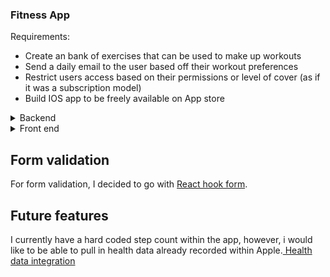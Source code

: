 ### Fitness App

Requirements:

- Create an bank of exercises that can be used to make up workouts
- Send a daily email to the user based off their workout preferences
- Restrict users access based on their permissions or level of cover (as if it was a subscription model)
- Build IOS app to be freely available on App store

<details>
  <summary>Backend</summary>

## Database

PostgreSQL is the database for this project. I have decided to use postgreSQL to build my knowledge of relational databases. It is free to use and [links well](https://insights.stackoverflow.com/survey/2020#correlated-technologies) to Python which I would like to learn soon. Postgres is a general purpose object-relational database

I have created a single client instead of creating a pool to ensure ACID transcations. A pool means there are multiple clients that can be used, this is the default use of node-postgres.

After starting to build out various tables and join these where needed, I have found that I need the shape of the workout table to be more flexible to fit the requirements. In this case, I believe a document database would provide a more flexible structure for a group of data that does not follow a strict pattern.

## node-postgres

[Transcations](https://node-postgres.com/features/transactions).
[pg-pool](https://www.npmjs.com/package/pg-pool)

Dummy data from: [Mockeroo](https://www.mockaroo.com/)

### Tables

Create a table for workout preferences. This will be referenced by Users table, but has a relation to the workout table. To create this table, I ran this command

```
CREATE TABLE workoutPreference (
	id BIGSERIAL NOT NULL PRIMARY KEY,
	monday INT,
	tuesday INT,
	wednesday INT,
	thursday INT,
	friday INT,
	saturday INT,
	sunday  INT,
	CONSTRAINT fk_monday FOREIGN KEY(monday) REFERENCES workouts(id),
	CONSTRAINT fk_tuesday FOREIGN KEY(tuesday) REFERENCES workouts(id),
	CONSTRAINT fk_wednesday FOREIGN KEY(wednesday) REFERENCES workouts(id),
	CONSTRAINT fk_thursday FOREIGN KEY(thursday) REFERENCES workouts(id),
	CONSTRAINT fk_friday FOREIGN KEY(friday) REFERENCES workouts(id),
	CONSTRAINT fk_saturday FOREIGN KEY(saturday) REFERENCES workouts(id),
	CONSTRAINT fk_sunday FOREIGN KEY(sunday) REFERENCES workouts(id)
)

CREATE TABLE workouts (
	id BIGSERIAL NOT NULL PRIMARY KEY,
	name VARCHAR(20),
	set_1 INT,
	set_2 INT,
	set_3 INT
)


// To alter the table once made
ALTER TABLE workouts
ADD CONSTRAINT fk_set_3 FOREIGN KEY(set_3) REFERENCES exercises(id)

```

Joins
This platform has lots of relating tables. For example, the workout table is built from a list of exercises which lives in the exercise table. Below we are using a LEFT JOIN to match the id within the set_1 column of the workout table to find the name of this exercise.

```
SELECT workouts.name as workoutName, set_1, exercises.name AS name FROM workouts
LEFT JOIN exercises ON workouts.set_1 = exercises.id
```

### API

The purpose of this API is to provide daily workouts to users via email based off their preferences. The users with level of access set to 'subscriber' will be able to provide their workout preference (Monday: LOWER) and be sent an email with a lower body workout.

Currently, these workouts are hardcoded for specific exercises but would like to evolve this in the future to generate its own workouts based of type, intensity, time range etc.

#### Authentication

I have looked into using the google OAuth2 stratergy offered by [PassportJS](https://www.passportjs.org/) but soon realised that this required a front end to allow the users to enter the google account information in. I then moved to use passport-http-bearer instead which allowed me to authenticate by using a bearer token, generated using [JWT](https://www.npmjs.com/package/jsonwebtoken)

I learnt that OAuth2 is about allowing a service to make use of another service for authentication on behalf of the user. This can be helful for users that don't want to make a new account per website, but make use of an existing one such as Facebook or Google. For example, this is made use of on ASOS website. I have decided this is functionality I would like to add once I have a UI. [OAuth2orize](https://github.com/jaredhanson/oauth2orize)

#### Email providers

I am using [courier](https://www.courier.com/), this is an API that can manage multiple communications in one place. Initially, I have set up for Gmail API to send my daily emails. However, it can allow for intergrations to allow for SMS, push notifications, slack messages and more. This was relatively simple to set up and can be updated easily to use a different provider if needed. I intend to customise the templates to provide the workouts in a simple but effective style.

Generating workouts:
My initial thoughts on this project was to have the workouts generate themselves based off of exercise types (i.e select 3 upper body exercises and this would be a workout). However, since researching more into existing workout guides available, I have found that most, if not all, are structured in a plan. This is where there are 8/12 weeks worth of exercises premade and ready to use. However, since I have collected user data on workout preference, I will continue to use the current set up.

</details>

<details>
	<summary>Front end</summary>

## Design

I used [colours](https://coolors.co/palettes/trending) to help come up with a theme for the app.
In order to come up with the app design, I used figma. The (design)[https://www.figma.com/file/59aPmG1T2pi5FI4jkeCiCb/Fitness-app?node-id=0%3A1&t=7VFoLryLTXKuyfNq-0] was inspired by a fitness app I currently use and pay a subscription for. I also used (Dribbble)[https://dribbble.com/] to help my idea come to life. For the logo/main icon, I used (Humaaans)[https://www.humaaans.com/]

## Framework

When deciding what framework to use, I had 3 in mind.

1. [Capacitor](https://capacitorjs.com/docs/ios) -
   I have used capacitor at my work place to wrap up a nuxt SPA into a mobile app. This seemed like the most natural option as already have experience using it. However, I wanted to try something new and experiment
2. [Native script and Vue](https://nativescript-vue.org/) -
   My next option would to make use of a Nativescript plugin that allows you to use Vue.js.
3. React Native -
   I decided on using React native as they have a large support and lots of documentation.

## State management

In order to provide some state management across the app, I looked into redux, using the [context API](https://beta.reactjs.org/reference/react/useContext) and [Recoil](https://recoiljs.org/docs/introduction/getting-started).

I decided against using Redux as felt it was too heavy duty for this size of application.
Recoil uses 'Atoms', these are unique functions that return an object containing state. They must have a unique key. In order to get and set this, we use useRecoilState().

```
const textState = atom({
  key: 'textState', // unique ID (with respect to other atoms/selectors)
  default: '', // default value (aka initial value)
});
...
 const [text, setText] = useRecoilState(textState);
```

Selectors are similar to computed functions in Vue, where we can transform and manipulate data. In order to access this, we call useRecoilValue().

```
const charCountState = selector({
  key: 'charCountState', // unique ID (with respect to other atoms/selectors)
  get: ({get}) => {
    const text = get(textState); // refrences the atom here

    return text.length;
  },
});
...
const count = useRecoilValue(charCountState)
```

</details>

## Form validation

For form validation, I decided to go with [React hook form](https://react-hook-form.com/).

## Future features

I currently have a hard coded step count within the app, however, i would like to be able to pull in health data already recorded within Apple.[ Health data integration](https://github.com/agencyenterprise/react-native-health)
